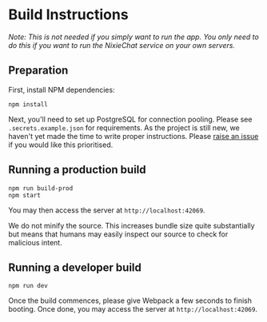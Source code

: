 # Build Instructions

_Note: This is not needed if you simply want to run the app. You only need to
do this if you want to run the NixieChat service on your own servers._

## Preparation

First, install NPM dependencies:
```
npm install
```

Next, you'll need to set up PostgreSQL for connection pooling. Please see
`.secrets.example.json` for requirements. As the project is still new, we
haven't yet made the time to write proper instructions. Please
[raise an issue](https://github.com/frostoven/NixieChat/issues)
if you would like this prioritised.

## Running a production build

```
npm run build-prod
npm start
```

You may then access the server at `http://localhost:42069`.

We do not minify the source. This increases bundle size quite substantially
but means that humans may easily inspect our source to check for malicious
intent.

## Running a developer build
```
npm run dev
```

Once the build commences, please give Webpack a few seconds to finish booting.
Once done, you may access the server at `http://localhost:42069`.
